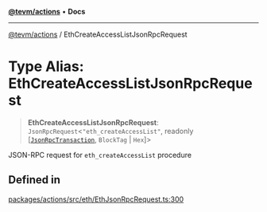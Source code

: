 [**@tevm/actions**](../README.md) • **Docs**

***

[@tevm/actions](../globals.md) / EthCreateAccessListJsonRpcRequest

# Type Alias: EthCreateAccessListJsonRpcRequest

> **EthCreateAccessListJsonRpcRequest**: `JsonRpcRequest`\<`"eth_createAccessList"`, readonly [[`JsonRpcTransaction`](JsonRpcTransaction.md), `BlockTag` \| `Hex`]\>

JSON-RPC request for `eth_createAccessList` procedure

## Defined in

[packages/actions/src/eth/EthJsonRpcRequest.ts:300](https://github.com/evmts/tevm-monorepo/blob/main/packages/actions/src/eth/EthJsonRpcRequest.ts#L300)
